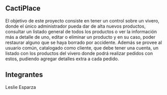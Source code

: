 ## CactiPlace

El objetivo de este proyecto consiste en tener un control sobre un vivero, donde el único administrador pueda dar de alta nuevos productos, consultar un listado general de todos los productos o ver la información más a detalle de uno, editar o eliminar un producto y en su caso, poder restaurar alguno que se haya borrado por accidente. 
Además se provee al usuario común, catalogado como cliente, que debe tener una cuenta, un listado con los productos del vivero donde podrá realizar pedidos con estos, pudiendo agregar detalles extra a cada pedido.

## Integrantes

Leslie Esparza
